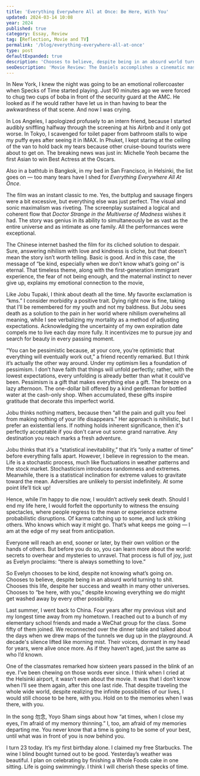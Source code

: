 ```yaml
---
title: 'Everything Everywhere All at Once: Be Here, With You'
updated: 2024-03-14 10:08
year: 2024
published: true
category: Essay, Review
tag: [Reflection, Movie and TV]
permalink: '/blog/everything-everywhere-all-at-once'
type: post
defaultExpanded: true
description: 'Chooses to believe, despite being in an absurd world turning to shit. Chooses this life, despite her success and wealth in many other universes. Chooses to "be here, with you," despite knowing everything we do might get washed away by every other possibility.'
seoDescription: 'Movie Review: The Daniels accomplishes a cinematic masterpiece with Everything Everywhere All at Once, one that encompasses the first-generation immigrant experience, the fear of not being enough, and the maternal instinct to never give up, and a world that is as vast as the entire universe or as intimate as one family.'
---
```


In New York, I knew the night was going to be an emotional rollercoaster when Specks of Time started playing. Just 90 minutes ago we were forced to chug two cups of boba in front of the security guard at the AMC. He looked as if he would rather have let us in than having to bear the awkwardness of that scene. And now I was crying.

In Los Angeles, I apologized profusely to an intern friend, because I started audibly sniffling halfway through the screening at his Airbnb and it only got worse. In Tokyo, I scavenged for toilet paper from bathroom stalls to wipe my puffy eyes after seeing it in IMAX. In Phuket, I kept staring at the ceiling of the van to hold back my tears because other cruise-bound tourists were about to get on. The breaking news was just in: Michelle Yeoh became the first Asian to win Best Actress at the Oscars.

Also in a bathtub in Bangkok, in my bed in San Francisco, in Helsinki, the list goes on — too many tears have I shed for _Everything Everywhere All At Once_.

The film was an instant classic to me. Yes, the buttplug and sausage fingers were a bit excessive, but everything else was just perfect. The visual and sonic maximalism was riveting. The screenplay sustained a logical and coherent flow that _Doctor Strange in the Multiverse of Madness_ wishes it had. The story was genius in its ability to simultaneously be as vast as the entire universe and as intimate as one family. All the performances were exceptional.

The Chinese internet bashed the film for its cliched solution to despair. Sure, answering nihilism with love and kindness is cliche, but that doesn’t mean the story isn’t worth telling. Basic is good. And in this case, the message of “be kind, especially when we don’t know what’s going on” is eternal. That timeless theme, along with the first-generation immigrant experience, the fear of not being enough, and the maternal instinct to never give up, explains my emotional connection to the movie,

Like Jobu Tupaki, I think about death all the time. My favorite exclamation is “kms.” I consider morbidity a positive trait. Dying right now is fine, taking that I’ll be remembered for my youth and not my baldness. But Jobu sees death as a solution to the pain in her world where nihilism overwhelms all meaning, while I see verbalizing my mortality as a method of adjusting expectations. Acknowledging the uncertainty of my own expiration date compels me to live each day more fully. It incentivizes me to pursue joy and search for beauty in every passing moment.

“You can be pessimistic because, at your core, you’re optimistic that everything will eventually work out,” a friend recently remarked. But I think it’s actually the other way around. Under my optimism lies a foundation of pessimism. I don’t have faith that things will unfold perfectly; rather, with the lowest expectations, every unfolding is already better than what it could’ve been. Pessimism is a gift that makes everything else a gift. The breeze on a lazy afternoon. The one-dollar bill offered by a kind gentleman for bottled water at the cash-only shop. When accumulated, these gifts inspire gratitude that decorate this imperfect world.

Jobu thinks nothing matters, because then “all the pain and guilt you feel from making nothing of your life disappears.” Her approach is nihilistic, but I prefer an existential lens. If nothing holds inherent significance, then it's perfectly acceptable if you don't carve out some grand narrative. Any destination you reach marks a fresh adventure.

Jobu thinks that it’s a “statistical inevitability,” that it’s “only a matter of time” before everything falls apart. However, I believe in regression to the mean. Life is a stochastic process, much like fluctuations in weather patterns and the stock market. Stochasticism introduces randomness and extremes. Meanwhile, there is a statistical inclination for extreme values to gravitate toward the mean. Adversities are unlikely to persist indefinitely. At some point life’ll tick up!

Hence, while I’m happy to die now, I wouldn’t actively seek death. Should I end my life here, I would forfeit the opportunity to witness the ensuing spectacles, where people regress to the mean or experience extreme probabilistic disruptions. Of karma catching up to some, and luck striking others. Who knows which way it might go. That’s what keeps me going — I am at the edge of my seat from anticipation.

Everyone will reach an end, sooner or later, by their own volition or the hands of others. But before you do so, you can learn more about the world: secrets to overhear and mysteries to unravel. That process is full of joy, just as Evelyn proclaims: “there is always something to love.”

So Evelyn chooses to be kind, despite not knowing what’s going on. Chooses to believe, despite being in an absurd world turning to shit. Chooses this life, despite her success and wealth in many other universes. Chooses to “be here, with you,” despite knowing everything we do might get washed away by every other possibility.

Last summer, I went back to China. Four years after my previous visit and my longest time away from my hometown. I reached out to a bunch of my elementary school friends and made a WeChat group for the class. Some fifty of them joined. We reconnected over the dinner table and talked about the days when we drew maps of the tunnels we dug up in the playground. A decade's silence lifted like morning mist. Their voices, dormant in my head for years, were alive once more. As if they haven’t aged, just the same as who I’d known.

One of the classmates remarked how sixteen years passed in the blink of an eye. I’ve been chewing on those words ever since. I think when I cried at the Helsinki airport, it wasn’t even about the movie. It was that I don’t know when I’ll see them again, after this one last ride. That despite traveling the whole wide world, despite realizing the infinite possibilities of our lives, I would still choose to be here, with you. Hold on to the memories when I was there, with you.

In the song 勿念, Yoyo Sham sings about how “at times, when I close my eyes, I’m afraid of my memory thinning.” I, too, am afraid of my memories departing me. You never know that a time is going to be some of your best, until what was in front of you is now behind you.

I turn 23 today. It’s my first birthday alone. I claimed my free Starbucks. The wine I blind bought turned out to be good. Yesterday’s weather was beautiful. I plan on celebrating by finishing a Whole Foods cake in one sitting. Life is going swimmingly. I think I will cherish these specks of time.
